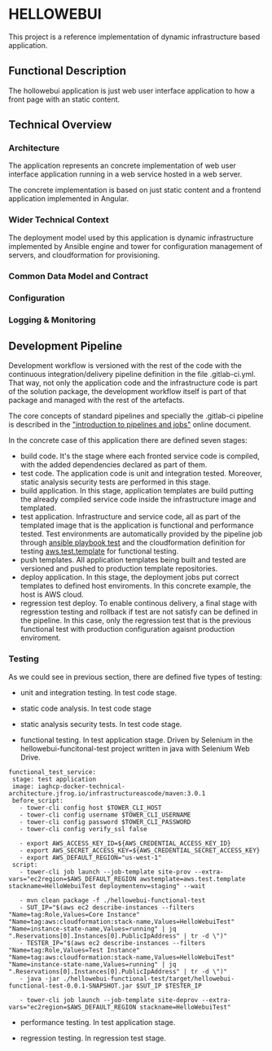 # HELLOWEBUI

This project is a reference implementation of dynamic infrastructure based application.

## Functional Description

The hollowebui application is just web user interface application to how a front page with an static content.

## Technical Overview

### Architecture

The application represents an concrete implementation of web user interface application running in a web service hosted in a web server.

The concrete implementation is based on just static content and a frontend application implemented in Angular.

### Wider Technical Context

The deployment model used by this application is dynamic infrastructure implemented by Ansible engine and tower for configuration management of servers, and cloudformation for provisioning.

### Common Data Model and Contract


### Configuration


### Logging & Monitoring


## Development Pipeline

Development workflow is versioned with the rest of the code with the continuous integration/delivery pipeline definition in the file .gitlab-ci.yml. That way, not only the application code and the infrastructure code is part of the solution package, the development workflow itself is part of that package and managed with the rest of the artefacts.

The core concepts of standard pipelines and specially the .gitlab-ci pipeline is described in the ["introduction to pipelines and jobs"](https://docs.gitlab.com/ee/ci/pipelines.html) online document.

In the concrete case of this application there are defined seven stages:

- build code. It's the stage where each fronted service code is compiled, with the added dependencies declared as part of them.
- test code. The application code is unit and integration tested. Moreover, static analysis security tests are performed in this stage.
- build application. In this stage, application templates are build putting the already compiled service code inside the infrastructure image and templated.
- test application. Infrastructure and service code, all as part of the templated image that is the application is functional and performance tested. Test environments are automatically provided by the pipeline job through [ansible playbook test](https://gitlab.com/IAG-DEV/GLP/hellowebui/blob/master/infrastructure/provision-test.yml) and the cloudformation definition for testing [aws.test.template](https://gitlab.com/IAG-DEV/GLP/hellowebui/blob/master/infrastructure/aws.test.template) for functional testing.
- push templates. All application templates being built and tested are versioned and pushed to production template repositories.
- deploy application. In this stage, the deployment jobs put correct templates to defined host enviroments. In this concrete example, the host is AWS cloud.
- regression test deploy. To enable continous delivery, a final stage with regresstion testing and rollback if test are not satisfy can be defined in the pipeline. In this case, only the regression test that is the previous functional test with production configuration agaisnt production enviroment.

### Testing

As we could see in previous section, there are defined five types of testing:

- unit and integration testing. In test code stage.

- static code analysis. In test code stage

- static analysis security tests. In test code stage.

- functional testing. In test application stage.
 Driven by Selenium in the hellowebui-funcitonal-test project written in java with Selenium Web Drive.

 ```
functional_test_service:
  stage: test application
  image: iaghcp-docker-technical-architecture.jfrog.io/infrastructureascode/maven:3.0.1
  before_script:
    - tower-cli config host $TOWER_CLI_HOST
    - tower-cli config username $TOWER_CLI_USERNAME
    - tower-cli config password $TOWER_CLI_PASSWORD
    - tower-cli config verify_ssl false

    - export AWS_ACCESS_KEY_ID=${AWS_CREDENTIAL_ACCESS_KEY_ID} 
    - export AWS_SECRET_ACCESS_KEY=${AWS_CREDENTIAL_SECRET_ACCESS_KEY}
    - export AWS_DEFAULT_REGION="us-west-1"
  script:
    - tower-cli job launch --job-template site-prov --extra-vars="ec2region=$AWS_DEFAULT_REGION awstemplate=aws.test.template stackname=HelloWebuiTest deploymentenv=staging" --wait

    - mvn clean package -f ./hellowebui-functional-test
    - SUT_IP="$(aws ec2 describe-instances --filters "Name=tag:Role,Values=Core Instance" "Name=tag:aws:cloudformation:stack-name,Values=HelloWebuiTest" "Name=instance-state-name,Values=running" | jq ".Reservations[0].Instances[0].PublicIpAddress" | tr -d \")"
    - TESTER_IP="$(aws ec2 describe-instances --filters "Name=tag:Role,Values=Test Instance" "Name=tag:aws:cloudformation:stack-name,Values=HelloWebuiTest" "Name=instance-state-name,Values=running" | jq ".Reservations[0].Instances[0].PublicIpAddress" | tr -d \")"
    - java -jar ./hellowebui-functional-test/target/hellowebui-functional-test-0.0.1-SNAPSHOT.jar $SUT_IP $TESTER_IP

    - tower-cli job launch --job-template site-deprov --extra-vars="ec2region=$AWS_DEFAULT_REGION stackname=HelloWebuiTest"
```

- performance testing. In test application stage.

- regression testing. In regression test stage.